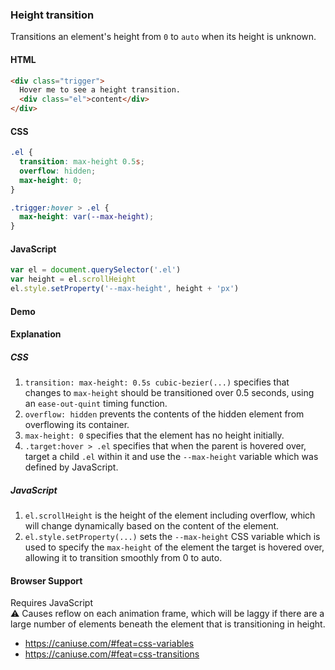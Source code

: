 ### Height transition

Transitions an element's height from `0` to `auto` when its height is unknown.

#### HTML

```html
<div class="trigger">
  Hover me to see a height transition.
  <div class="el">content</div>
</div>
```

#### CSS

```css
.el {
  transition: max-height 0.5s;
  overflow: hidden;
  max-height: 0;
}

.trigger:hover > .el {
  max-height: var(--max-height);
}
```

#### JavaScript

```js
var el = document.querySelector('.el')
var height = el.scrollHeight
el.style.setProperty('--max-height', height + 'px')
```

#### Demo

#### Explanation

##### CSS

1. `transition: max-height: 0.5s cubic-bezier(...)` specifies that changes to `max-height` should be transitioned over 0.5 seconds, using an `ease-out-quint` timing function.
2. `overflow: hidden` prevents the contents of the hidden element from overflowing its container.
3. `max-height: 0` specifies that the element has no height initially.
4. `.target:hover > .el` specifies that when the parent is hovered over, target a child `.el` within
   it and use the `--max-height` variable which was defined by JavaScript.

##### JavaScript

1. `el.scrollHeight` is the height of the element including overflow, which will change dynamically
   based on the content of the element.
2. `el.style.setProperty(...)` sets the `--max-height` CSS variable which is used to specify the `max-height` of the element the target is hovered over, allowing it to transition smoothly from 0 to auto.

#### Browser Support

<div class="snippet__requires-javascript">Requires JavaScript</div>
<span class="snippet__support-note">
  ⚠️ Causes reflow on each animation frame, which will be laggy if there are a large number of elements
  beneath the element that is transitioning in height.
</span>

* https://caniuse.com/#feat=css-variables
* https://caniuse.com/#feat=css-transitions

<!-- tags: animation -->
